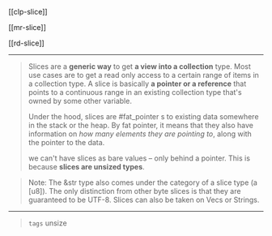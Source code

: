 
[[clp-slice]]

[[mr-slice]]

[[rd-slice]]

---

> Slices are a **generic way** to get **a view into a collection** type. Most use cases are to get a read only access to a certain range of items in a collection type. A slice is basically **a pointer or a reference** that points to a continuous range in an existing collection type that's owned by some other variable.
> 
>  Under the hood, slices are #fat_pointer s to existing data somewhere in the stack or the heap. By fat pointer, it means that they also have information on *how many elements they are pointing to*, along with the pointer to the data.
>
> we can't have slices as bare values – only behind a pointer. This is because **slices are unsized types**.

> Note: The &str type also comes under the category of a slice type (a [u8]). The only distinction from other byte slices is that they are guaranteed to be UTF-8. Slices can also be taken on Vecs or Strings.


---

> `tags` unsize
